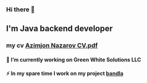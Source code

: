 ### Hi there 👋 
##  I'm Java backend developer
### my cv [Azimjon Nazarov CV.pdf](https://github.com/nazarovctrl/nazarovctrl/files/12024326/Azimjon.Nazarov.CV.pdf)

#### 🔭 I’m currently working on Green White Solutions LLC
#### ⚡ In my spare time I work on my project [bandla](https://github.com/nazarovctrl/bandla)

<!--
**nazarovctrl/nazarovctrl** is a ✨ _special_ ✨ repository because its `README.md` (this file) appears on your GitHub profile.

Here are some ideas to get you started:

  🔭 I’m currently working on Green White Solutions LLC
- 🌱 I’m currently learning ...
- 👯 I’m looking to collaborate on ...
- 🤔 I’m looking [Uploading Azimjon Nazarov CV (1).pdf…]()
for help with ...
- 💬 Ask me about ...
- 📫 How to reach me: ...
- 😄 Pronouns: ...
- ⚡ Fun fact: ...
-->
